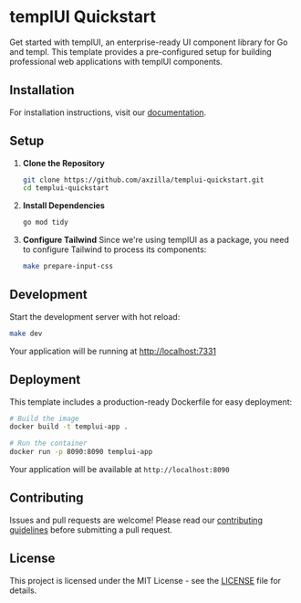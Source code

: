 # templUI Quickstart

Get started with templUI, an enterprise-ready UI component library for Go and templ. This template provides a pre-configured setup for building professional web applications with templUI components.

## Installation

For installation instructions, visit our [documentation](https://templui.io/docs/how-to-use#requirements).

## Setup

1. **Clone the Repository**

   ```bash
   git clone https://github.com/axzilla/templui-quickstart.git
   cd templui-quickstart
   ```

2. **Install Dependencies**

   ```bash
   go mod tidy
   ```

3. **Configure Tailwind**
   Since we're using templUI as a package, you need to configure Tailwind to process its components:

   ```bash
   make prepare-input-css
   ```

## Development

Start the development server with hot reload:

```bash
make dev
```

Your application will be running at [http://localhost:7331](http://localhost:7331)

## Deployment

This template includes a production-ready Dockerfile for easy deployment:

```bash
# Build the image
docker build -t templui-app .

# Run the container
docker run -p 8090:8090 templui-app
```

Your application will be available at `http://localhost:8090`

## Contributing

Issues and pull requests are welcome! Please read our [contributing guidelines](https://github.com/axzilla/templui/blob/main/CONTRIBUTING.md) before submitting a pull request.

## License

This project is licensed under the MIT License - see the [LICENSE](LICENSE) file for details.
